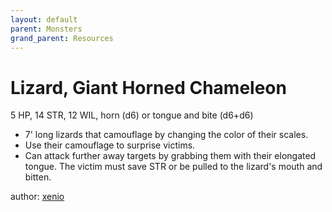```yaml
---
layout: default
parent: Monsters
grand_parent: Resources
---
```


# Lizard, Giant Horned Chameleon
5 HP, 14 STR, 12 WIL, horn (d6) or tongue and bite (d6+d6)
- 7' long lizards that camouflage by changing the color of their scales.
- Use their camouflage to surprise victims.
- Can attack further away targets by grabbing them with their elongated tongue. The victim must save STR or be pulled to the lizard's mouth and bitten.

author: [xenio](https://xenioinabottle.blogspot.com)
